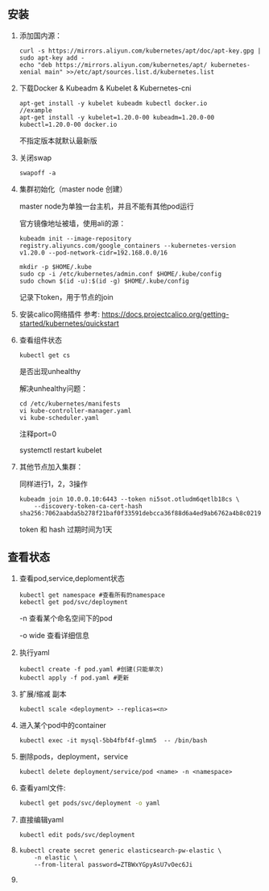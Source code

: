 ## 安装

1. 添加国内源：

   ```shell
   curl -s https://mirrors.aliyun.com/kubernetes/apt/doc/apt-key.gpg | sudo apt-key add -
   echo "deb https://mirrors.aliyun.com/kubernetes/apt/ kubernetes-xenial main" >>/etc/apt/sources.list.d/kubernetes.list
   ```

2. 下载Docker & Kubeadm & Kubelet & Kubernetes-cni

   ```shell
   apt-get install -y kubelet kubeadm kubectl docker.io
   //example
   apt-get install -y kubelet=1.20.0-00 kubeadm=1.20.0-00 kubectl=1.20.0-00 docker.io
   ```

   不指定版本就默认最新版

3. 关闭swap

   ```shell
   swapoff -a
   ```

4. 集群初始化（master node 创建）

   master node为单独一台主机，并且不能有其他pod运行

   官方镜像地址被墙，使用ali的源：

   ```shell
   kubeadm init --image-repository registry.aliyuncs.com/google_containers --kubernetes-version v1.20.0 --pod-network-cidr=192.168.0.0/16
   
   mkdir -p $HOME/.kube
   sudo cp -i /etc/kubernetes/admin.conf $HOME/.kube/config
   sudo chown $(id -u):$(id -g) $HOME/.kube/config
   ```

   记录下token，用于节点的join
   
5. 安装calico网络插件
   参考:
   https://docs.projectcalico.org/getting-started/kubernetes/quickstart
   
6. 查看组件状态

   ```shell
   kubectl get cs
   ```

   是否出现unhealthy

   解决unhealthy问题：

   ```shell
   cd /etc/kubernetes/manifests
   vi kube-controller-manager.yaml
   vi kube-scheduler.yaml
   ```

   注释port=0

   systemctl restart kubelet

7. 其他节点加入集群：

   同样进行1，2，3操作

   ```shell
   kubeadm join 10.0.0.10:6443 --token ni5sot.otludm6qetlb18cs \
       --discovery-token-ca-cert-hash sha256:7062aabda5b278f21baf0f33591debcca36f88d6a4ed9ab6762a4b8c0219b149 
   ```

   token 和 hash 过期时间为1天

## 查看状态

1. 查看pod,service,deploment状态

   ```shell
   kubectl get namespace #查看所有的namespace
   kebectl get pod/svc/deployment
   ```

   -n  <namespace> 查看某个命名空间下的pod

   -o wide	查看详细信息

2. 执行yaml

   ```shell
   kubectl create -f pod.yaml #创建(只能单次)
   kubectl apply -f pod.yaml #更新
   ```

3. 扩展/缩减 副本

   ```shell
   kubectl scale <deployment> --replicas=<n>
   ```

4. 进入某个pod中的container
   ```shell
   kubectl exec -it mysql-5bb4fbf4f-glmm5  -- /bin/bash
   ```

5. 删除pods，deployment，service

   ```shell
   kubectl delete deployment/service/pod <name> -n <namespace>
   ```

6. 查看yaml文件:

   ```bash
   kubectl get pods/svc/deployment -o yaml
   ```

7. 直接编辑yaml

   ```bash
   kubectl edit pods/svc/deployment 
   ```

8. ```
   kubectl create secret generic elasticsearch-pw-elastic \
       -n elastic \
       --from-literal password=ZTBWxYGpyAsU7vOec6Ji
   ```

9. 
